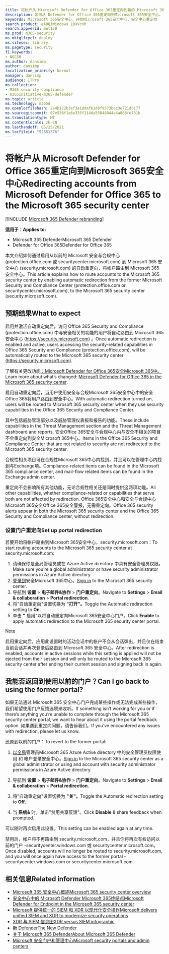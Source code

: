 ```yaml
---
title: 将帐户从 Microsoft Defender for Office 365重定向到新的 Microsoft 365 安全中心
description: 如何从 Defender for Office 365重定向到Microsoft 365安全中心。
keywords: Microsoft 365安全中心，开始Microsoft 365安全中心，安全中心重定向
search.product: eADQiWindows 10XVcnh
search.appverid: met150
ms.prod: m365-security
ms.mktglfcycl: deploy
ms.sitesec: library
ms.pagetype: security
f1.keywords:
- NOCSH
ms.author: dansimp
author: dansimp
localization_priority: Normal
manager: dansimp
audience: ITPro
ms.collection:
- M365-security-compliance
- m365initiative-m365-defender
ms.topic: article
ms.technology: m365d
ms.openlocfilehash: 2a4b122b3ef3a1ddaf61d8f9373bec3e721db177
ms.sourcegitcommit: 07e536f1a6e335f114da55048844e4a866fe731b
ms.translationtype: MT
ms.contentlocale: zh-CN
ms.lasthandoff: 05/25/2021
ms.locfileid: "52651376"
---
```

# <a name="redirecting-accounts-from-microsoft-defender-for-office-365-to-the-microsoft-365-security-center"></a><span data-ttu-id="d2d6e-104">将帐户从 Microsoft Defender for Office 365重定向到Microsoft 365安全中心</span><span class="sxs-lookup"><span data-stu-id="d2d6e-104">Redirecting accounts from Microsoft Defender for Office 365 to the Microsoft 365 security center</span></span>

[!INCLUDE [Microsoft 365 Defender rebranding](../includes/microsoft-defender.md)]

<span data-ttu-id="d2d6e-105">**适用于：**</span><span class="sxs-lookup"><span data-stu-id="d2d6e-105">**Applies to:**</span></span>

- <span data-ttu-id="d2d6e-106">Microsoft 365 Defender</span><span class="sxs-lookup"><span data-stu-id="d2d6e-106">Microsoft 365 Defender</span></span>
- <span data-ttu-id="d2d6e-107">Defender for Office 365</span><span class="sxs-lookup"><span data-stu-id="d2d6e-107">Defender for Office 365</span></span>

<span data-ttu-id="d2d6e-108">本文介绍如何通过启用从以前的 Microsoft 安全与合规中心 (protection.office.com 或 securitycenter.microsoft.com) 到 Microsoft 365 安全中心 (security.microsoft.com) 的自动重定向，将帐户路由到 Microsoft 365 安全中心。</span><span class="sxs-lookup"><span data-stu-id="d2d6e-108">This article explains how to route accounts to the Microsoft 365 security center by enabling automatic redirection from the former Microsoft Security and Compliance Center (protection.office.com or securitycenter.microsoft.com), to the Microsoft 365 security center (security.microsoft.com).</span></span>

## <a name="what-to-expect"></a><span data-ttu-id="d2d6e-109">预期结果</span><span class="sxs-lookup"><span data-stu-id="d2d6e-109">What to expect</span></span>
<span data-ttu-id="d2d6e-110">启用并激活自动重定向后，访问 Office 365 Security and Compliance (protection.office.com) 中与安全相关的功能的用户将自动路由到 Microsoft 365 安全中心 (https://security.microsoft.com) 。</span><span class="sxs-lookup"><span data-stu-id="d2d6e-110">Once automatic redirection is enabled and active, users accessing the security-related capabilities in  Office 365 Security and Compliance (protection.office.com), will be automatically routed to the Microsoft 365 security center (https://security.microsoft.com).</span></span>  

<span data-ttu-id="d2d6e-111">了解有关更改功能[：Microsoft Defender for Office 365安全Microsoft 365中。](microsoft-365-security-center-mdo.md)</span><span class="sxs-lookup"><span data-stu-id="d2d6e-111">Learn more about what’s changed: [Microsoft Defender for Office 365 in the Microsoft 365 security center](microsoft-365-security-center-mdo.md).</span></span>

<span data-ttu-id="d2d6e-112">启用自动重定向后，当用户使用安全与合规Microsoft 365安全中心中的安全Office 365将用户路由到安全中心。</span><span class="sxs-lookup"><span data-stu-id="d2d6e-112">With automatic redirection turned on, users will be routed to Microsoft 365 security center when they use security capabilities in the Office 365 Security and Compliance Center.</span></span>

<span data-ttu-id="d2d6e-113">其中包括威胁管理部分以及威胁管理仪表板和报告的功能。</span><span class="sxs-lookup"><span data-stu-id="d2d6e-113">These include capabilities in the Threat Management section and the Threat Management dashboard and reports.</span></span> <span data-ttu-id="d2d6e-114">安全Office 365安全与合规中心内与安全不相关的项目不会重定向到安全Microsoft 365中心。</span><span class="sxs-lookup"><span data-stu-id="d2d6e-114">Items in the Office 365 Security and Compliance Center that are not related to security are not redirected to the Microsoft 365 security center.</span></span>

<span data-ttu-id="d2d6e-115">合规性相关项目可在合规性Microsoft 365中心内找到，并且可以在管理中心内找到与Exchange项。</span><span class="sxs-lookup"><span data-stu-id="d2d6e-115">Compliance-related items can be found in the Microsoft 365 compliance center, and mail-flow related items can be found in the Exchange admin center.</span></span>

<span data-ttu-id="d2d6e-116">重定向不会影响所有其他功能，无论合规性相关还是同时提供这两项功能。</span><span class="sxs-lookup"><span data-stu-id="d2d6e-116">All other capabilities, whether compliance-related or capabilities that serve both are not affected by redirection.</span></span> <span data-ttu-id="d2d6e-117">Office 365安全中心和安全与合规中心Microsoft 365安全Office 365安全警报，无需重定向。</span><span class="sxs-lookup"><span data-stu-id="d2d6e-117">Office 365 security alerts appear in both the Microsoft 365 security center and the Office 365 Security and Compliance center, without redirection.</span></span>  

### <a name="set-up-portal-redirection"></a><span data-ttu-id="d2d6e-118">设置门户重定向</span><span class="sxs-lookup"><span data-stu-id="d2d6e-118">Set up portal redirection</span></span>
<span data-ttu-id="d2d6e-119">若要开始将帐户路由到Microsoft 365安全中心，security.microsoft.com：</span><span class="sxs-lookup"><span data-stu-id="d2d6e-119">To start routing accounts to the Microsoft 365 security center at security.microsoft.com:</span></span>

1. <span data-ttu-id="d2d6e-120">请确保你是全局管理员或在 Azure Active directory 中具有安全管理员权限。</span><span class="sxs-lookup"><span data-stu-id="d2d6e-120">Make sure you’re a global administrator or have security administrator permissions in Azure Active directory.</span></span>
2. <span data-ttu-id="d2d6e-121">[登录到](https://security.microsoft.com/)安全Microsoft 365中心。</span><span class="sxs-lookup"><span data-stu-id="d2d6e-121">[Sign in](https://security.microsoft.com/) to the Microsoft 365 security center.</span></span>
3. <span data-ttu-id="d2d6e-122">导航到 **设置**  >  **电子邮件&协作**  >  **门户重定向**。</span><span class="sxs-lookup"><span data-stu-id="d2d6e-122">Navigate to **Settings** > **Email & collaboration** > **Portal redirection**.</span></span>  
4. <span data-ttu-id="d2d6e-123">将"自动重定向"设置切换为 **"打开"。**</span><span class="sxs-lookup"><span data-stu-id="d2d6e-123">Toggle the Automatic redirection setting to **On**.</span></span>
5. <span data-ttu-id="d2d6e-124">单击 **"** 启用"以将自动重定向Microsoft 365安全中心门户。</span><span class="sxs-lookup"><span data-stu-id="d2d6e-124">Click **Enable** to apply automatic redirection to the Microsoft 365 security center portal.</span></span>

> [!NOTE]
> <span data-ttu-id="d2d6e-125">启用重定向后，应用此设置时的活动会话中的帐户不会从会话弹出，并且仅在结束当前会话并再次登录后路由到 Microsoft 365 安全中心。</span><span class="sxs-lookup"><span data-stu-id="d2d6e-125">After redirection is enabled, accounts in active sessions while this setting is applied will not be ejected from their session and will only be routed to the Microsoft 365 security center after ending their current session and signing back in again.</span></span>

## <a name="can-i-go-back-to-using-the-former-portal"></a><span data-ttu-id="d2d6e-126">我能否返回到使用以前的门户？</span><span class="sxs-lookup"><span data-stu-id="d2d6e-126">Can I go back to using the former portal?</span></span>
<span data-ttu-id="d2d6e-127">如果无法通过 Microsoft 365 安全中心门户完成某些操作或无法完成某些操作，我们希望使用门户反馈选项来收听。</span><span class="sxs-lookup"><span data-stu-id="d2d6e-127">If something isn’t working for you or if there’s anything you’re unable to complete through the Microsoft 365 security center portal, we want to hear about it using the portal feedback option.</span></span> <span data-ttu-id="d2d6e-128">如果遇到重定向问题，请告诉我们。</span><span class="sxs-lookup"><span data-stu-id="d2d6e-128">If you’ve encountered any issues with redirection, please let us know.</span></span>

<span data-ttu-id="d2d6e-129">还原到以前的门户：</span><span class="sxs-lookup"><span data-stu-id="d2d6e-129">To revert to the former portal:</span></span>

1. <span data-ttu-id="d2d6e-130">[以全局](https://security.microsoft.com/)管理员Microsoft 365 Azure Active directory 中的安全管理员权限使用 和 帐户登录安全中心。</span><span class="sxs-lookup"><span data-stu-id="d2d6e-130">[Sign in](https://security.microsoft.com/) to the Microsoft 365 security center as a global administrator or using and account with security administrator permissions in Azure Active directory.</span></span>

2. <span data-ttu-id="d2d6e-131">导航到 **设置**  >  **电子邮件&协作**  >  **门户重定向**。</span><span class="sxs-lookup"><span data-stu-id="d2d6e-131">Navigate to **Settings** > **Email & collaboration** > **Portal redirection**.</span></span>   

3. <span data-ttu-id="d2d6e-132">将"自动重定向"设置切换为 **"关"。**</span><span class="sxs-lookup"><span data-stu-id="d2d6e-132">Toggle the Automatic redirection setting to **Off**.</span></span>

4. <span data-ttu-id="d2d6e-133">当 **系统&** 时，单击"禁用共享反馈"。</span><span class="sxs-lookup"><span data-stu-id="d2d6e-133">Click **Disable** & share feedback when prompted.</span></span>

<span data-ttu-id="d2d6e-134">可以随时再次启用此设置。</span><span class="sxs-lookup"><span data-stu-id="d2d6e-134">This setting can be enabled again at any time.</span></span>

<span data-ttu-id="d2d6e-135">禁用后，帐户将不再路由到 security.microsoft.com，并且你将再次有权访问以前的门户 -securitycenter.windows.com 或 securitycenter.microsoft.com。</span><span class="sxs-lookup"><span data-stu-id="d2d6e-135">Once disabled, accounts will no longer be routed to security.microsoft.com, and you will once again have access to the former portal - securitycenter.windows.com or securitycenter.microsoft.com.</span></span>

## <a name="related-information"></a><span data-ttu-id="d2d6e-136">相关信息</span><span class="sxs-lookup"><span data-stu-id="d2d6e-136">Related information</span></span>
- [<span data-ttu-id="d2d6e-137">Microsoft 365 安全中心概述</span><span class="sxs-lookup"><span data-stu-id="d2d6e-137">Microsoft 365 security center overview</span></span>](overview-security-center.md)
- [<span data-ttu-id="d2d6e-138">安全中心中的 Microsoft Defender Microsoft 365终结点</span><span class="sxs-lookup"><span data-stu-id="d2d6e-138">Microsoft Defender for Endpoint in the Microsoft 365 security center</span></span>](microsoft-365-security-center-mde.md)
- [<span data-ttu-id="d2d6e-139">Microsoft 提供统一的 SIEM 和 XDR 以现代化安全操作</span><span class="sxs-lookup"><span data-stu-id="d2d6e-139">Microsoft delivers unified SIEM and XDR to modernize security operations</span></span>](https://www.microsoft.com/security/blog/?p=91813) 
- [<span data-ttu-id="d2d6e-140">XDR 与 SIEM 信息图</span><span class="sxs-lookup"><span data-stu-id="d2d6e-140">XDR versus SIEM infographic</span></span>](https://afrait.com/blog/xdr-versus-siem/) 
- [<span data-ttu-id="d2d6e-141">新 Defender</span><span class="sxs-lookup"><span data-stu-id="d2d6e-141">The New Defender</span></span>](https://afrait.com/blog/the-new-defender/) 
- [<span data-ttu-id="d2d6e-142">关于 Microsoft 365 Defender</span><span class="sxs-lookup"><span data-stu-id="d2d6e-142">About Microsoft 365 Defender</span></span>](https://www.microsoft.com/microsoft-365/security/microsoft-365-defender) 
- [<span data-ttu-id="d2d6e-143">Microsoft 安全门户和管理中心</span><span class="sxs-lookup"><span data-stu-id="d2d6e-143">Microsoft security portals and admin centers</span></span>](portals.md)
